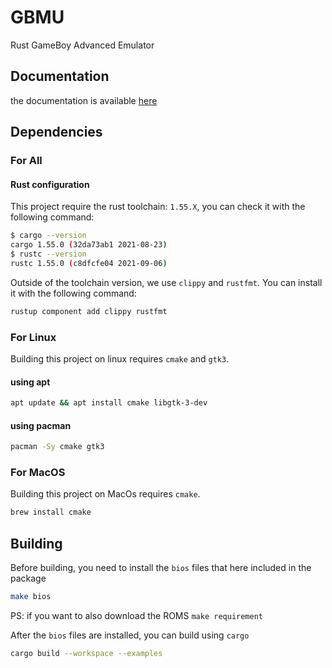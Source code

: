 # GBMU

Rust GameBoy Advanced Emulator

## Documentation

the documentation is available [here](#docs/Home.md)

## Dependencies

### For All

#### Rust configuration

This project require the rust toolchain: `1.55.X`, you can check it with the following command:

```sh
$ cargo --version
cargo 1.55.0 (32da73ab1 2021-08-23)
$ rustc --version
rustc 1.55.0 (c8dfcfe04 2021-09-06)
```

Outside of the toolchain version, we use `clippy` and `rustfmt`.
You can install it with the following command:

```sh
rustup component add clippy rustfmt
```

### For Linux

Building this project on linux requires `cmake` and `gtk3`.

#### using apt

```sh
apt update && apt install cmake libgtk-3-dev
```

#### using pacman

```sh
pacman -Sy cmake gtk3
```

### For MacOS

Building this project on MacOs requires `cmake`.

```sh
brew install cmake
```

## Building

Before building, you need to install the `bios` files that here included in the package

```sh
make bios
```

PS: if you want to also download the ROMS `make requirement`

After the `bios` files are installed, you can build using `cargo`

```sh
cargo build --workspace --examples
```
